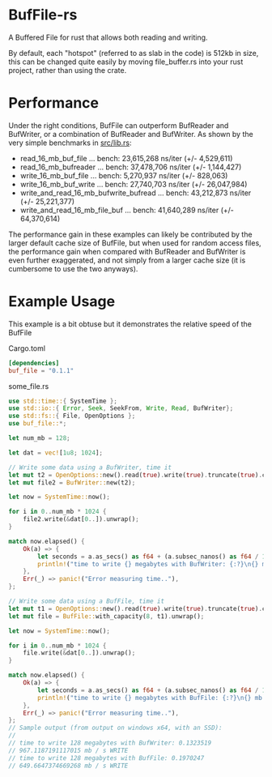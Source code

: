 # BufFile-rs
A Buffered File for rust that allows both reading and writing.

By default, each "hotspot" (referred to as slab in the code) is 512kb in size,
this can be changed quite easily by moving file_buffer.rs into your rust project,
rather than using the crate.

# Performance
Under the right conditions, BufFile can outperform BufReader and BufWriter, or
a combination of BufReader and BufWriter. As shown by the very simple benchmarks
in [src/lib.rs](https://github.com/jkarns275/BufFile-rs/blob/master/src/lib.rs):

* read_16_mb_buf_file                   ... bench:  23,615,268 ns/iter (+/- 4,529,611)
* read_16_mb_bufreader                  ... bench:  37,478,706 ns/iter (+/- 1,144,427)
* write_16_mb_buf_file                  ... bench:   5,270,937 ns/iter (+/- 828,063)
* write_16_mb_buf_write                 ... bench:  27,740,703 ns/iter (+/- 26,047,984)
* write_and_read_16_mb_bufwrite_bufread ... bench:  43,212,873 ns/iter (+/- 25,221,377)
* write_and_read_16_mb_file_buf         ... bench:  41,640,289 ns/iter (+/- 64,370,614)

The performance gain in these examples can likely be contributed by the larger default cache
size of BufFile, but when used for random access files, the performance gain when compared
with BufReader and BufWriter is even further exaggerated, and not simply from a larger
cache size (it is cumbersome to use the two anyways).

# Example Usage
This example is a bit obtuse but it demonstrates the relative speed of the BufFile


Cargo.toml
```toml
[dependencies]
buf_file = "0.1.1"
```

some_file.rs
```rust
use std::time::{ SystemTime };
use std::io::{ Error, Seek, SeekFrom, Write, Read, BufWriter};
use std::fs::{ File, OpenOptions };
use buf_file::*;

let num_mb = 128;

let dat = vec![1u8; 1024];

// Write some data using a BufWriter, time it
let mut t2 = OpenOptions::new().read(true).write(true).truncate(true).create(true).open("xasd.tree").unwrap();
let mut file2 = BufWriter::new(t2);

let now = SystemTime::now();

for i in 0..num_mb * 1024 {
    file2.write(&dat[0..]).unwrap();
}

match now.elapsed() {
    Ok(a) => {
        let seconds = a.as_secs() as f64 + (a.subsec_nanos() as f64 / 1e9f64);
        println!("time to write {} megabytes with BufWriter: {:?}\n{} mb / s WRITE", num_mb, seconds, num_mb as f64 / seconds);
    },
    Err(_) => panic!("Error measuring time.."),
};

// Write some data using a BufFile, time it
let mut t1 = OpenOptions::new().read(true).write(true).truncate(true).create(true).open("test.tree").unwrap();
let mut file = BufFile::with_capacity(8, t1).unwrap();

let now = SystemTime::now();

for i in 0..num_mb * 1024 {
    file.write(&dat[0..]).unwrap();
}

match now.elapsed() {
    Ok(a) => {
        let seconds = a.as_secs() as f64 + (a.subsec_nanos() as f64 / 1e9f64);
        println!("time to write {} megabytes with BufFile: {:?}\n{} mb / s WRITE", num_mb, seconds, num_mb as f64 / seconds);
    },
    Err(_) => panic!("Error measuring time.."),
};
// Sample output (from output on windows x64, with an SSD):
//
// time to write 128 megabytes with BufWriter: 0.1323519
// 967.1187191117015 mb / s WRITE
// time to write 128 megabytes with BufFile: 0.1970247
// 649.6647374669268 mb / s WRITE
```
